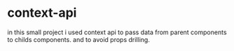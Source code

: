 # context-api
in this small project i used context api to pass data from parent components to childs components. and to avoid props drilling.
